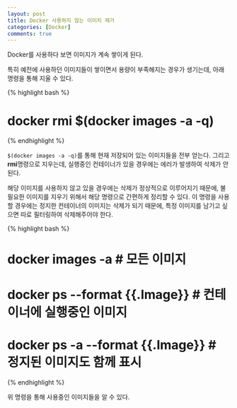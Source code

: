 ```yaml
---
layout: post
title: Docker 사용하지 않는 이미지 제거
categories: [Docker]
comments: true
---
```


Docker를 사용하다 보면 이미지가 계속 쌓이게 된다.

특히 예전에 사용하던 이미지들이 쌓이면서 용량이 부족해지는 경우가 생기는데, 아래 명령을 통해 지울 수 있다.

{% highlight bash %}
# docker rmi $(docker images -a -q)
{% endhighlight %}

`$(docker images -a -q)`를 통해 현재 저장되어 있는 이미지들을 전부 얻는다. 그리고 **rmi**명령으로 지우는데, 실행중인 컨테이너가 있을 경우에는 에러가 발생하여 삭제가 안된다.

해당 이미지를 사용하지 않고 있을 경우에는 삭제가 정상적으로 이루어지기 때문에, 불필요한 이미지를 지우기 위해서 해당 명령으로 간편하게 정리할 수 있다. 이 명령을 사용할 경우에는 정지한 컨테이너의 이미지는 삭제가 되기 때문에, 특정 이미지를 남기고 싶으면 따로 필터링하여 삭제해주어야 한다.

{% highlight bash %}
# docker images -a # 모든 이미지
# docker ps --format {{.Image}} # 컨테이너에 실행중인 이미지
# docker ps -a --format {{.Image}} # 정지된 이미지도 함께 표시
{% endhighlight %}

위 명령을 통해 사용중인 이미지들을 알 수 있다.